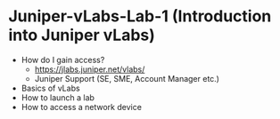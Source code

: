 # Juniper-vLabs-Lab-1 (Introduction into Juniper vLabs)

- How do I gain access?
    * https://jlabs.juniper.net/vlabs/
    * Juniper Support (SE, SME, Account Manager etc.)
- Basics of vLabs
- How to launch a lab
- How to access a network device
